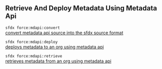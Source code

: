 ## Retrieve And Deploy Metadata Using Metadata Api



``` sfdx force:mdapi:convert ```   
 [convert metadata api source into the sfdx source format](./convertmetadataapisourceintothesfdxsourceformat.md)

``` sfdx force:mdapi:deploy ```   
 [deploys metadata to an org using metadata api](./deploysmetadatatoanorgusingmetadataapi.md)

``` sfdx force:mdapi:retrieve ```   
 [retrieves metadata from an org using metadata api](./retrievesmetadatafromanorgusingmetadataapi.md)

